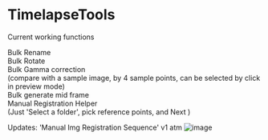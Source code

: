 # TimelapseTools
Current working functions

Bulk Rename<br />
Bulk Rotate<br />
Bulk Gamma correction <br />(compare with a sample image, by 4 sample points, can be selected by click in preview mode)<br />
Bulk generate mid frame <br />
Manual Registration Helper<br />(Just 'Select a folder', pick reference points, and Next )

Updates: 'Manual Img Registration Sequence' v1 atm
![image](https://github.com/CrazyKodoG/TimelapseTools/assets/142093127/0fe0e211-8130-4e96-b003-784acf458632)
